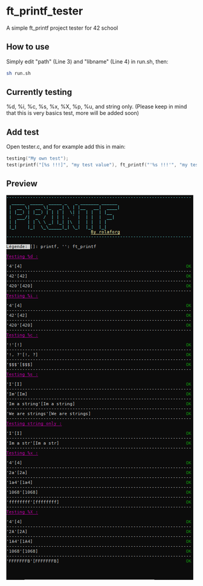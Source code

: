# ft_printf_tester
A simple ft_printf project tester for 42 school

## How to use
Simply edit "path" (Line 3) and "libname" (Line 4) in run.sh, then:
``` bash
sh run.sh
```
## Currently testing
%d, %i, %c, %s, %x, %X, %p, %u, and string only.
(Please keep in mind that this is very basics test, more will be added soon)

## Add test
Open tester.c, and for example add this in main:
```c
testing("My own test");
test(printf("[%s !!!]", "my test value"), ft_printf("'%s !!!'", "my test value"));
```

## Preview
![Screen Shot](https://github.com/romslf/ft_printf_tester/blob/master/screenshot.PNG?raw=true)
